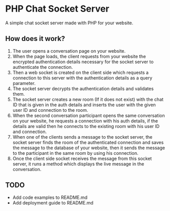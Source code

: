 # PHP Chat Socket Server

A simple chat socket server made with PHP for your website.

## How does it work?

1. The user opens a conversation page on your website.
2. When the page loads, the client requests from your website the encrypted authentication details necessary for the socket server to authenticate the connection.
3. Then a web socket is created on the client side which requests a connection to this server with the authentication details as a query parameter.
4. The socket server decrypts the authentication details and validates them.
5. The socket server creates a new room (If it does not exist) with the chat ID that is given in the auth details and inserts the user with the given user ID and connection to the room.
6. When the second conversation participant opens the same conversation on your website, he requests a connection with his auth details, if the details are valid then he connects to the existing room with his user ID and connection.
7. When one of the clients sends a message to the socket server, the socket server finds the room of the authenticated connection and saves the message to the database of your website, then it sends the message to the participant in the same room by using his connection.
8. Once the client side socket receives the message from this socket server, it runs a method which displays the live message in the conversation.

## TODO

* Add code examples to README.md
* Add deployment guide to README.md
